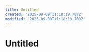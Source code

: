 ```yaml
---
title: Untitled
created: '2025-09-09T11:18:19.707Z'
modified: '2025-09-09T11:18:19.709Z'
---
```


# Untitled
